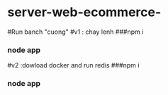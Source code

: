 # server-web-ecommerce-
#Run banch "cuong"
#v1 : chay lenh
###npm i
### node app

#v2 :dowload docker and run redis
###npm i
### node app
 
